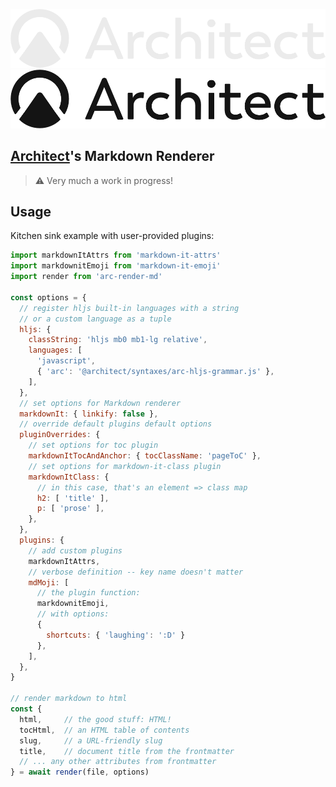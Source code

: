 ![Architect logo](https://github.com/architect/assets.arc.codes/raw/main/public/architect-logo-light-500b%402x.png#gh-dark-mode-only)
![Architect logo](https://github.com/architect/assets.arc.codes/raw/main/public/architect-logo-500b%402x.png#gh-light-mode-only)

## [Architect](https://arc.codes)'s Markdown Renderer

> ⚠️  Very much a work in progress!

<!-- [![GitHub CI status](https://github.com/architect/arc-render-md/workflows/Node%20CI/badge.svg)](https://github.com/architect/arc-render-md/actions?query=workflow%3A%22Node+CI%22) -->

## Usage

Kitchen sink example with user-provided plugins:

```js
import markdownItAttrs from 'markdown-it-attrs'
import markdownitEmoji from 'markdown-it-emoji'
import render from 'arc-render-md'

const options = {
  // register hljs built-in languages with a string
  // or a custom language as a tuple
  hljs: {
    classString: 'hljs mb0 mb1-lg relative',
    languages: [
      'javascript',
      { 'arc': '@architect/syntaxes/arc-hljs-grammar.js' },
    ],
  },
  // set options for Markdown renderer
  markdownIt: { linkify: false },
  // override default plugins default options
  pluginOverrides: {
    // set options for toc plugin
    markdownItTocAndAnchor: { tocClassName: 'pageToC' },
    // set options for markdown-it-class plugin
    markdownItClass: {
      // in this case, that's an element => class map
      h2: [ 'title' ],
      p: [ 'prose' ],
    },
  },
  plugins: {
    // add custom plugins
    markdownItAttrs,
    // verbose definition -- key name doesn't matter
    mdMoji: [
      // the plugin function:
      markdownitEmoji,
      // with options:
      {
        shortcuts: { 'laughing': ':D' }
      },
    ],
  },
}

// render markdown to html
const {
  html,     // the good stuff: HTML!
  tocHtml,  // an HTML table of contents
  slug,     // a URL-friendly slug
  title,    // document title from the frontmatter
  // ... any other attributes from frontmatter
} = await render(file, options)
```
